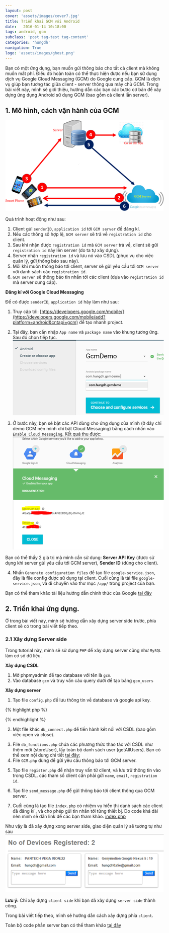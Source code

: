```yaml
---
layout: post
cover: 'assets/images/cover7.jpg'
title: Triển khai GCM với Android
date:   2016-01-14 10:18:00
tags: android, gcm
subclass: 'post tag-test tag-content'
categories: 'hungdh'
navigation: True
logo: 'assets/images/ghost.png'
---
```


Bạn có một ứng dụng, bạn muốn gửi thông báo cho tất cả client mà không muốn mất phí.
Điều đó hoàn toàn có thể thực hiện được nếu bạn sử dụng dịch vụ Google Cloud Messaging (GCM) do Google cung cấp.
GCM là dịch vụ giúp bạn tương tác giữa client - server thông qua máy chủ GCM.
Trong bài viết này, mình sẽ giới thiệu, hướng dẫn các bạn các bước cơ bản để xây dựng ứng dụng Android sử dụng GCM (bao gồm cả client lẫn server).

## 1. Mô hình, cách vận hành của GCM
![Sơ đồ vận hành của GCM](/assets/images/2016/01/gcm-diagram.png)

Quá trình hoạt động như sau:

1. Client gửi `senderID`, `application id` tới `GCM server` để đăng kí.
2. Nếu các thông số hợp lệ, `GCM server` sẽ trả về `registration id` cho client.
3. Sau khi nhận được `registration id` mà `GCM server` trả về, client sẽ  gửi `registration id` này lên server (do ta tự xây dựng).
4. Server nhận `registration id` và lưu nó vào CSDL (phục vụ cho việc quản lý, gửi thông báo sau này).
5. Mỗi khi muốn thông báo tới client, server sẽ gửi yêu cầu tới `GCM server` với danh sách các `registration id`.
6. `GCM server` sẽ thông báo tin nhắn tới các client (dựa vào `registration id` mà server cung cấp).

**Đăng kí với Google Cloud Messaging**

Để có được `senderID`, `application id` hãy làm như sau:

1. Truy cập tới: [https://developers.google.com/mobile/](https://developers.google.com/mobile/add?platform=android&cntapi=gcm) để tạo nhanh project.
2. Tại đây, bạn cần nhập `App name` và `package name` vào khung tương ứng. Sau đó chọn tiếp tục.
![Đăng kí API cho ứng dụng](/assets/images/2016/01/gcm-registration-api-1.png)

3. Ở bước này, bạn sẽ bật các API dùng cho ứng dụng của mình (ở đây chỉ demo GCM nên mình chỉ bật Cloud Messaging) bằng cách nhấn vào `Enable Cloud Messaging`.
Kết quả thu được:
![Đăng kí API cho ứng dụng](/assets/images/2016/01/gcm-registration-api-2.png)

  Bạn có thể thấy 2 giá trị mà mình cần sử dụng: **Server API Key** (đươc sử dụng khi server gửi yêu cầu tới GCM server), **Sender ID** (dùng cho client).

4. Nhấn `Generate configuration files` để tạo file `google-service.json`, đây là file config được sử dụng tại client.
Cuối cùng là tải file `google-service.json`, và di chuyển vào thư mục `/app/` trong project của bạn.

  Bạn có thể tham khảo tài liệu hướng dẫn chính thức của Google [tại đây](https://developers.google.com/cloud-messaging/android/client?configured=true)

## 2. Triển khai ứng dụng.

  Ở trong bài viết này, mình sẽ hướng dẫn xây dựng server side trước, phía client sẽ có trong bài viết tiếp theo.

### 2.1 Xây dựng Server side

  Trong tutorial này, mình sẽ sử dụng `PHP` để xây dựng server cũng như `MySQL` làm cơ sở dữ liệu. 

**Xây dựng CSDL**

1. Mở phpmyadmin để tạo database với tên là `gcm`.
2. Vào database `gcm` và truy vấn câu query dưới để tạo bảng `gcm_users`
<script src="https://gist.github.com/hungdh0x5e/9feae65b241f36fb248e.js"></script>

**Xây dựng server**

1. Tạo file `config.php` để lưu thông tin về database và google api key.


{% highlight php %}
<?php
/**
 * Database config variables
 */
define("DB_HOST", "localhost");
define("DB_USER", "root");
define("DB_PASSWORD", "123456");
define("DB_DATABASE", "gcm");
/*
 * Google API Key
 */
define("GOOGLE_API_KEY", "AIzaSyA7mqASFSAFASFSAEbDDEpDpJ6kViqJE"); 
?>
{% endhighlight %}

<script src="https://gist.github.com/hungdh0x5e/d672489ff2c48cb70ea7.js"></script>
2. Một file khác `db_connect.php` để tiến hành kết nối với CSDL (bao gồm việc open và close).
<script src="https://gist.github.com/hungdh0x5e/3383e5f729c5053d72db.js"></script>
3. File `db_functions.php` chứa các phương thức thao tác với CSDL như thêm mới (storeUser), lấy toàn bộ danh sách user (getAllUsers). 
Bạn có thể xem nội dung chi tiết [tại đây](https://gist.github.com/hungdh0x5e/6f04d2e4b205d440ac1d);
4. File `GCM.php` dùng để gửi yêu cầu thông báo tới GCM server.
<script src="https://gist.github.com/hungdh0x5e/ff98e4007e4aec0b2aba.js"></script>
5. Tạo file `register.php` để nhận truy vấn từ client, và lưu trữ thông tin vào trong CSDL. 
các tham số client cần phải gửi `name`, `email`, `registration id`.
<script src="https://gist.github.com/hungdh0x5e/77c3836a45b76f9e58fa.js"></script>
6. Tạo file `send_message.php` để gửi thông báo tới client thông qua GCM server.
<script src="https://gist.github.com/hungdh0x5e/76ff3d300b1007d92de0.js"></script>
7. Cuối cùng là tạo file `index.php` có nhiệ̣m vụ̣ hiể̉n thị̣ danh sách các client đã đăng kí , và cho phép gửi tin nhắn tới từng thiết bị̣. Do code khá dài nên mình sẽ dẫn link để các bạn tham khảo.
[index.php](https://gist.github.com/hungdh0x5e/a193f86ddbe2c234ba99)

Như vậy là đã xây dựng xong server side, giao diện quản lý sẽ tương tự như sau
![Giao diện quản lý](/assets/images/2016/01/gcm-admin.png)

<script src="https://gist.github.com/hungdh0x5e/58ee362e8b18946f938c.js"></script>

**Lưu ý:** Chỉ xây dựng `client side` khi bạn đã xây dựng `server side` thành công.

Trong bài viết tiếp theo, mình sẽ hướng dẫn cách xây dựng phía `client`.

Toàn bộ code phần server bạn có thể tham khảo [tại đây](https://github.com/hungdh0x5e/GoogleCloudMessaging/tree/master/gcm)